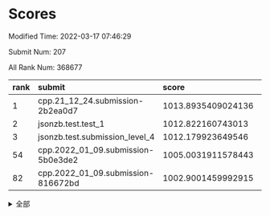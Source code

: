 # Scores

Modified Time: 2022-03-17 07:46:29

Submit Num: 207

All Rank Num: 368677

| rank |               submit               |       score        |       sigma        | pk_num |
| :--- | :--------------------------------- | :----------------- | :----------------- | :----- |
| 1    | cpp.21_12_24.submission-2b2ea0d7   | 1013.8935409024136 | 0.8073843110058773 | 7127   |
| 2    | jsonzb.test.test_1                 | 1012.822160743013  | 0.8302080232236108 | 7122   |
| 3    | jsonzb.test.submission_level_4     | 1012.179923649546  | 0.7887057685711282 | 7129   |
| 54   | cpp.2022_01_09.submission-5b0e3de2 | 1005.0031911578443 | 0.7243034408490957 | 7124   |
| 82   | cpp.2022_01_09.submission-816672bd | 1002.9001459992915 | 0.7155313604161764 | 7123   |


<details>
<summary>全部</summary>

| rank |                 submit                 |       score        |       sigma        | pk_num |
| :--- | :------------------------------------- | :----------------- | :----------------- | :----- |
| 1    | cpp.21_12_24.submission-2b2ea0d7       | 1013.8935409024136 | 0.8073843110058773 | 7127   |
| 2    | jsonzb.test.test_1                     | 1012.822160743013  | 0.8302080232236108 | 7122   |
| 3    | jsonzb.test.submission_level_4         | 1012.179923649546  | 0.7887057685711282 | 7129   |
| 4    | gobigger.level_3.submission_level_3_3  | 1011.9036168387019 | 0.8249200903100348 | 7125   |
| 5    | gobigger.level_3.submission_level_3_39 | 1011.8235538664537 | 0.7943008708315711 | 7123   |
| 6    | gobigger.level_3.submission_level_3_12 | 1011.722013689589  | 0.7932565561254322 | 7124   |
| 7    | gobigger.level_3.submission_level_3_5  | 1011.5656319247562 | 0.7659033210149024 | 7122   |
| 8    | gobigger.level_3.submission_level_3_23 | 1011.4416698003904 | 0.7632578469393112 | 7123   |
| 9    | gobigger.level_3.submission_level_3_4  | 1011.418968752838  | 0.7772885940296046 | 7126   |
| 10   | gobigger.level_3.submission_level_3_47 | 1011.2335131452418 | 0.7660741351413305 | 7126   |
| 11   | gobigger.level_3.submission_level_3_9  | 1011.0867334097028 | 0.7809076143457251 | 7126   |
| 12   | gobigger.level_3.submission_level_3_16 | 1010.9428336198713 | 0.7738498402172056 | 7125   |
| 13   | gobigger.level_3.submission_level_3_18 | 1010.803185171182  | 0.7732262442797768 | 7125   |
| 14   | gobigger.level_3.submission_level_3_45 | 1010.7352469325675 | 0.7811991004297413 | 7122   |
| 15   | gobigger.level_3.submission_level_3_6  | 1010.7214304011271 | 0.7889882215260206 | 7118   |
| 16   | gobigger.level_3.submission_level_3_17 | 1010.7062504790218 | 0.7613111584289753 | 7124   |
| 17   | gobigger.level_3.submission_level_3_19 | 1010.5717490767003 | 0.760523125508637  | 7121   |
| 18   | gobigger.level_3.submission_level_3_2  | 1010.5584363942825 | 0.7674416776282997 | 7127   |
| 19   | gobigger.level_3.submission_level_3_22 | 1010.5304723656549 | 0.7624640204356042 | 7119   |
| 20   | gobigger.level_3.submission_level_3_28 | 1010.4807636100921 | 0.7740631691294267 | 7128   |
| 21   | gobigger.level_3.submission_level_3_31 | 1010.4799613407399 | 0.7831457928082777 | 7127   |
| 22   | gobigger.level_3.submission_level_3_37 | 1010.43094630939   | 0.7727929416393864 | 7122   |
| 23   | gobigger.level_3.submission_level_3_41 | 1010.3774222740852 | 0.780573005480875  | 7122   |
| 24   | gobigger.level_3.submission_level_3_11 | 1010.3752150777607 | 0.7499123282675111 | 7121   |
| 25   | gobigger.level_3.submission_level_3_34 | 1010.3586856845493 | 0.7782784308237669 | 7120   |
| 26   | gobigger.level_3.submission_level_3_26 | 1010.3397307314334 | 0.7414322555003121 | 7121   |
| 27   | gobigger.level_3.submission_level_3_24 | 1010.3152149112708 | 0.7409476667355779 | 7124   |
| 28   | gobigger.level_3.submission_level_3_35 | 1010.2869099645425 | 0.783747193155588  | 7124   |
| 29   | gobigger.level_3.submission_level_3_0  | 1010.1209851204754 | 0.7676632255633843 | 7127   |
| 30   | gobigger.level_3.submission_level_3_36 | 1010.1050272466742 | 0.7552454555225497 | 7126   |
| 31   | gobigger.level_3.submission_level_3_29 | 1010.1019849631172 | 0.7534699627409523 | 7118   |
| 32   | gobigger.level_3.submission_level_3_1  | 1010.0836092283542 | 0.7652180316921334 | 7124   |
| 33   | gobigger.level_3.submission_level_3_7  | 1010.0346934158921 | 0.7587765409806096 | 7124   |
| 34   | gobigger.level_3.submission_level_3_43 | 1010.010298133194  | 0.7739396904850318 | 7123   |
| 35   | gobigger.level_3.submission_level_3_30 | 1009.8964397881247 | 0.7766400647239736 | 7124   |
| 36   | gobigger.level_3.submission_level_3_20 | 1009.837094463364  | 0.7496064559533107 | 7128   |
| 37   | gobigger.level_3.submission_level_3_33 | 1009.7987422136251 | 0.7647420949266929 | 7125   |
| 38   | gobigger.level_3.submission_level_3_42 | 1009.7808581005041 | 0.7637033059903607 | 7126   |
| 39   | gobigger.level_3.submission_level_3_38 | 1009.7724688363414 | 0.7447688348596228 | 7129   |
| 40   | gobigger.level_3.submission_level_3_27 | 1009.7519124832885 | 0.7490483806307323 | 7128   |
| 41   | gobigger.level_3.submission_level_3_10 | 1009.6319150385614 | 0.7430546309341379 | 7123   |
| 42   | gobigger.level_3.submission_level_3_25 | 1009.6039486220684 | 0.759732007420363  | 7129   |
| 43   | gobigger.level_3.submission_level_3_15 | 1009.5810822088238 | 0.7701352710638008 | 7123   |
| 44   | gobigger.level_3.submission_level_3_8  | 1009.5699973917784 | 0.7682684619710617 | 7130   |
| 45   | gobigger.level_3.submission_level_3_40 | 1009.5357067743594 | 0.7623548923714761 | 7124   |
| 46   | gobigger.level_3.submission_level_3_13 | 1009.5160658139574 | 0.736871010356214  | 7126   |
| 47   | gobigger.level_3.submission_level_3_46 | 1009.4862014140416 | 0.7782877193813215 | 7125   |
| 48   | gobigger.level_3.submission_level_3_48 | 1009.4431703157188 | 0.7632549073054701 | 7127   |
| 49   | gobigger.level_3.submission_level_3_14 | 1009.2508208019568 | 0.7412044241908631 | 7125   |
| 50   | gobigger.level_3.submission_level_3_21 | 1009.2280992631958 | 0.7825655307890448 | 7127   |
| 51   | gobigger.level_3.submission_level_3_44 | 1008.9327025816608 | 0.7391072399426761 | 7128   |
| 52   | gobigger.level_3.submission_level_3_32 | 1008.5088295214163 | 0.7509698535735397 | 7122   |
| 53   | gobigger.level_3.submission_level_3_49 | 1008.3724960811365 | 0.7457451296953719 | 7128   |
| 54   | cpp.2022_01_09.submission-5b0e3de2     | 1005.0031911578443 | 0.7243034408490957 | 7124   |
| 55   | gobigger.level_1.submission_level_1_48 | 1004.5189885215085 | 0.7208441151794942 | 7123   |
| 56   | gobigger.level_1.submission_level_1_42 | 1004.2321298889614 | 0.7323608490789504 | 7119   |
| 57   | gobigger.level_1.submission_level_1_11 | 1004.159458327093  | 0.7136572638918687 | 7125   |
| 58   | gobigger.level_1.submission_level_1_12 | 1004.1507055422796 | 0.7210257674096052 | 7125   |
| 59   | gobigger.level_1.submission_level_1_45 | 1004.1059197969756 | 0.7341387029336537 | 7125   |
| 60   | gobigger.level_1.submission_level_1_20 | 1004.0796332084052 | 0.718791047471882  | 7124   |
| 61   | gobigger.level_1.submission_level_1_3  | 1003.8534791322065 | 0.7181029050847908 | 7120   |
| 62   | gobigger.level_1.submission_level_1_15 | 1003.8146901687273 | 0.7176470948605871 | 7118   |
| 63   | gobigger.level_1.submission_level_1_2  | 1003.7521476538581 | 0.735852554607636  | 7124   |
| 64   | gobigger.level_1.submission_level_1_47 | 1003.7501958876804 | 0.7197563465876454 | 7124   |
| 65   | gobigger.level_1.submission_level_1_18 | 1003.6882233267885 | 0.7174174031705796 | 7122   |
| 66   | gobigger.level_1.submission_level_1_25 | 1003.618654726794  | 0.7229407597995181 | 7120   |
| 67   | gobigger.level_1.submission_level_1_19 | 1003.6165500908609 | 0.7164409281028038 | 7120   |
| 68   | gobigger.level_1.submission_level_1_29 | 1003.5834750230614 | 0.7318642735087001 | 7122   |
| 69   | gobigger.level_1.submission_level_1_36 | 1003.5041116274173 | 0.7267816015140105 | 7126   |
| 70   | gobigger.level_1.submission_level_1_40 | 1003.4018153212401 | 0.7063483228300906 | 7124   |
| 71   | gobigger.level_1.submission_level_1_49 | 1003.3899794251287 | 0.713221553431554  | 7123   |
| 72   | gobigger.level_1.submission_level_1_14 | 1003.3647995178281 | 0.7089090663852223 | 7121   |
| 73   | gobigger.level_1.submission_level_1_7  | 1003.3006667907357 | 0.7259674103699564 | 7124   |
| 74   | gobigger.level_1.submission_level_1_43 | 1003.2806969279513 | 0.7231528953343462 | 7123   |
| 75   | gobigger.level_1.submission_level_1_33 | 1003.1756078138042 | 0.7135062510434802 | 7125   |
| 76   | gobigger.level_1.submission_level_1_44 | 1003.1727571625624 | 0.7159988765664894 | 7127   |
| 77   | gobigger.level_1.submission_level_1_39 | 1003.116312111322  | 0.7089153367784286 | 7117   |
| 78   | gobigger.level_1.submission_level_1_28 | 1003.0850102156735 | 0.7074455425251934 | 7121   |
| 79   | gobigger.level_1.submission_level_1_37 | 1003.0829292501842 | 0.7279553571001495 | 7127   |
| 80   | gobigger.level_1.submission_level_1_26 | 1003.027472140718  | 0.7143955224960911 | 7127   |
| 81   | gobigger.level_1.submission_level_1_27 | 1003.0119488691628 | 0.7217901206614569 | 7127   |
| 82   | cpp.2022_01_09.submission-816672bd     | 1002.9001459992915 | 0.7155313604161764 | 7123   |
| 83   | gobigger.level_1.submission_level_1_34 | 1002.8997667477357 | 0.7172534731634744 | 7121   |
| 84   | gobigger.level_1.submission_level_1_38 | 1002.806048461391  | 0.7221747316841204 | 7118   |
| 85   | gobigger.level_1.submission_level_1_5  | 1002.7794237186101 | 0.7216195229294461 | 7120   |
| 86   | gobigger.level_1.submission_level_1_30 | 1002.7559242360702 | 0.7174303482843823 | 7126   |
| 87   | gobigger.level_1.submission_level_1_17 | 1002.7523959863945 | 0.7107097382028431 | 7125   |
| 88   | gobigger.level_1.submission_level_1_13 | 1002.7427284444881 | 0.7204519433129593 | 7128   |
| 89   | gobigger.level_1.submission_level_1_10 | 1002.7337057161506 | 0.7167869405929316 | 7123   |
| 90   | gobigger.level_1.submission_level_1_1  | 1002.7291423504543 | 0.7185020594832464 | 7122   |
| 91   | gobigger.level_1.submission_level_1_6  | 1002.7161559182908 | 0.7084594544205688 | 7126   |
| 92   | gobigger.level_1.submission_level_1_24 | 1002.6835297550383 | 0.7166117561797433 | 7122   |
| 93   | gobigger.level_1.submission_level_1_16 | 1002.668053524251  | 0.7203174501557373 | 7129   |
| 94   | gobigger.level_1.submission_level_1_23 | 1002.5971392642103 | 0.7094657534141953 | 7124   |
| 95   | gobigger.level_1.submission_level_1_22 | 1002.5946457515863 | 0.7091872062619974 | 7127   |
| 96   | gobigger.level_1.submission_level_1_41 | 1002.5698040062056 | 0.7192697777929604 | 7124   |
| 97   | gobigger.level_1.submission_level_1_21 | 1002.5681175986801 | 0.7087386187415995 | 7122   |
| 98   | gobigger.level_1.submission_level_1_31 | 1002.5119116081422 | 0.7057037219680393 | 7116   |
| 99   | gobigger.level_1.submission_level_1_9  | 1002.4480625045372 | 0.7207299683850042 | 7125   |
| 100  | gobigger.level_1.submission_level_1_35 | 1002.4472074672062 | 0.7116668694583662 | 7124   |
| 101  | gobigger.level_1.submission_level_1_8  | 1002.139727633103  | 0.7172774878571667 | 7117   |
| 102  | gobigger.level_1.submission_level_1_4  | 1002.0812280250335 | 0.7006424848437104 | 7122   |
| 103  | gobigger.level_1.submission_level_1_32 | 1002.0639217416478 | 0.7174844628602841 | 7121   |
| 104  | gobigger.level_1.submission_level_1_46 | 1002.0023674845203 | 0.6980928217643652 | 7129   |
| 105  | gobigger.level_1.submission_level_1_0  | 1001.9272293913741 | 0.7124465229037804 | 7121   |
| 106  | gobigger.random.submission_random_17   | 998.0187215326197  | 0.6947157473693854 | 7122   |
| 107  | gobigger.random.submission_random_10   | 997.510910494296   | 0.7092760766348569 | 7127   |
| 108  | gobigger.random.submission_random_46   | 997.2772223166993  | 0.7150948745574952 | 7124   |
| 109  | gobigger.random.submission_random_49   | 997.1691828781022  | 0.7073994026324595 | 7125   |
| 110  | gobigger.random.submission_random_48   | 997.1118554207912  | 0.7193263265112354 | 7120   |
| 111  | gobigger.random.submission_random_6    | 996.9073119097762  | 0.7144445549017252 | 7124   |
| 112  | gobigger.random.submission_random_19   | 996.6928980134672  | 0.7049115895949065 | 7127   |
| 113  | gobigger.random.submission_random_16   | 996.6344106034982  | 0.7019211708638143 | 7129   |
| 114  | gobigger.random.submission_random_38   | 996.5913502402475  | 0.7143855203424193 | 7127   |
| 115  | gobigger.random.submission_random_31   | 996.4427047384839  | 0.7163665542994876 | 7122   |
| 116  | gobigger.random.submission_random_29   | 996.4123463809495  | 0.7102303244704807 | 7125   |
| 117  | gobigger.random.submission_random_47   | 996.4020475602207  | 0.7087928020099139 | 7125   |
| 118  | gobigger.random.submission_random_21   | 996.3823965924307  | 0.7168309954847067 | 7121   |
| 119  | gobigger.random.submission_random_45   | 996.342281463531   | 0.7007941147762066 | 7127   |
| 120  | gobigger.random.submission_random_12   | 996.3223636176949  | 0.7101990187660551 | 7124   |
| 121  | gobigger.random.submission_random_28   | 996.3167551335247  | 0.6988987485513558 | 7127   |
| 122  | gobigger.random.submission_random_44   | 996.2160451795447  | 0.7062915620198417 | 7125   |
| 123  | gobigger.random.submission_random_20   | 996.1775386989661  | 0.7099789039978438 | 7124   |
| 124  | gobigger.random.submission_random_0    | 996.1486821334615  | 0.7030272554152142 | 7123   |
| 125  | gobigger.random.submission_random_3    | 996.143816482651   | 0.7046351271123297 | 7123   |
| 126  | gobigger.random.submission_random_36   | 996.1389727736696  | 0.7163237399885239 | 7129   |
| 127  | gobigger.random.submission_random_40   | 996.1330668481648  | 0.7176810877983756 | 7129   |
| 128  | gobigger.random.submission_random_2    | 996.1090748713234  | 0.7035795603896539 | 7124   |
| 129  | gobigger.random.submission_random_30   | 996.0608955075812  | 0.7183274384850663 | 7125   |
| 130  | gobigger.random.submission_random_14   | 996.0302344221625  | 0.708165595731143  | 7128   |
| 131  | gobigger.random.submission_random_27   | 996.0053642586348  | 0.7141037787592026 | 7120   |
| 132  | gobigger.random.submission_random_35   | 996.0043831426789  | 0.7106153759400101 | 7121   |
| 133  | gobigger.random.submission_random_4    | 996.0042356167864  | 0.7141716844282945 | 7121   |
| 134  | gobigger.random.submission_random_43   | 995.976603119448   | 0.7195447622721336 | 7128   |
| 135  | gobigger.random.submission_random_41   | 995.8752830601874  | 0.7167915134170729 | 7124   |
| 136  | gobigger.random.submission_random_15   | 995.8628599426385  | 0.7216707287566022 | 7126   |
| 137  | gobigger.random.submission_random_18   | 995.8344945564311  | 0.7043818794722437 | 7126   |
| 138  | gobigger.random.submission_random_26   | 995.7924744221706  | 0.7146472811309098 | 7124   |
| 139  | gobigger.random.submission_random_32   | 995.7512765862705  | 0.7078913734249516 | 7123   |
| 140  | gobigger.random.submission_random_34   | 995.6914384207996  | 0.7000630927635425 | 7125   |
| 141  | gobigger.random.submission_random_24   | 995.5909904538798  | 0.7232638516038712 | 7124   |
| 142  | gobigger.random.submission_random_7    | 995.4521331181897  | 0.7088245568557164 | 7122   |
| 143  | gobigger.random.submission_random_25   | 995.3968787653461  | 0.718559855224889  | 7127   |
| 144  | gobigger.random.submission_random_1    | 995.3144386116367  | 0.7106097744291402 | 7122   |
| 145  | gobigger.random.submission_random_11   | 995.3098892236062  | 0.7068960823445768 | 7126   |
| 146  | gobigger.random.submission_random_8    | 995.2835848910909  | 0.7048507540963659 | 7126   |
| 147  | gobigger.random.submission_random_42   | 995.2684840404951  | 0.7230905701913937 | 7124   |
| 148  | gobigger.random.submission_random_33   | 995.2497023734174  | 0.7140811177375449 | 7122   |
| 149  | gobigger.random.submission_random_37   | 995.1387888049805  | 0.7012756787136862 | 7119   |
| 150  | gobigger.random.submission_random_9    | 995.034675969503   | 0.7122593996854771 | 7125   |
| 151  | gobigger.random.submission_random_5    | 995.0016046581019  | 0.7171975440681232 | 7130   |
| 152  | gobigger.random.submission_random_23   | 994.9954128245759  | 0.7097799389694072 | 7130   |
| 153  | gobigger.random.submission_random_22   | 994.9780099144078  | 0.7084088048341409 | 7123   |
| 154  | gobigger.random.submission_random_39   | 994.7113058148833  | 0.7114725645899818 | 7123   |
| 155  | gobigger.level_2.submission_level_2_42 | 994.2785283081442  | 0.7353110308070643 | 7125   |
| 156  | gobigger.level_2.submission_level_2_22 | 994.0031209713708  | 0.7284688570933808 | 7126   |
| 157  | gobigger.random.submission_random_13   | 993.9460691171436  | 0.7285260558573647 | 7129   |
| 158  | gobigger.level_2.submission_level_2_27 | 993.7256312637915  | 0.7252108741799622 | 7127   |
| 159  | gobigger.level_2.submission_level_2_17 | 993.4065580539336  | 0.7341332898659858 | 7121   |
| 160  | gobigger.level_2.submission_level_2_18 | 993.1664852259064  | 0.7321008265949278 | 7123   |
| 161  | gobigger.level_2.submission_level_2_29 | 993.1253228588275  | 0.7503192323424441 | 7123   |
| 162  | gobigger.level_2.submission_level_2_23 | 993.1066467366252  | 0.7292236334647895 | 7127   |
| 163  | gobigger.level_2.submission_level_2_12 | 992.9555844044766  | 0.7316478435925514 | 7127   |
| 164  | gobigger.level_2.submission_level_2_11 | 992.8987005531753  | 0.742541681638655  | 7127   |
| 165  | gobigger.level_2.submission_level_2_14 | 992.8846861829641  | 0.7287015095658063 | 7126   |
| 166  | gobigger.level_2.submission_level_2_43 | 992.8450469768778  | 0.7434418230459338 | 7126   |
| 167  | gobigger.level_2.submission_level_2_31 | 992.7918314959901  | 0.740483788299431  | 7124   |
| 168  | gobigger.level_2.submission_level_2_24 | 992.6950936949578  | 0.7343453671238034 | 7132   |
| 169  | gobigger.level_2.submission_level_2_32 | 992.6036905127673  | 0.73946445009084   | 7127   |
| 170  | gobigger.level_2.submission_level_2_13 | 992.5236500547911  | 0.7278670959588369 | 7122   |
| 171  | gobigger.level_2.submission_level_2_21 | 992.459419552171   | 0.731783575191597  | 7124   |
| 172  | gobigger.level_2.submission_level_2_10 | 992.3579709733173  | 0.7359027787444163 | 7126   |
| 173  | gobigger.level_2.submission_level_2_30 | 992.3512350614416  | 0.7591026963055479 | 7123   |
| 174  | gobigger.level_2.submission_level_2_20 | 992.3371754484396  | 0.7407615961253353 | 7118   |
| 175  | gobigger.level_2.submission_level_2_44 | 992.2981780544841  | 0.7300841316183848 | 7124   |
| 176  | gobigger.level_2.submission_level_2_48 | 992.2787609775195  | 0.7502699568506623 | 7121   |
| 177  | gobigger.level_2.submission_level_2_49 | 992.2751759607132  | 0.7374758008265907 | 7125   |
| 178  | gobigger.level_2.submission_level_2_35 | 992.254321362042   | 0.7398368355100315 | 7120   |
| 179  | gobigger.level_2.submission_level_2_38 | 992.0593152597648  | 0.734836784187129  | 7125   |
| 180  | gobigger.level_2.submission_level_2_15 | 992.0386171508546  | 0.7504989374628337 | 7126   |
| 181  | gobigger.level_2.submission_level_2_3  | 992.0088589288373  | 0.7466276686634855 | 7123   |
| 182  | gobigger.level_2.submission_level_2_8  | 991.9640320994577  | 0.747305662398356  | 7124   |
| 183  | gobigger.level_2.submission_level_2_7  | 991.9551210019999  | 0.7478571014927484 | 7128   |
| 184  | gobigger.level_2.submission_level_2_25 | 991.9184429917846  | 0.7582040213529789 | 7123   |
| 185  | gobigger.level_2.submission_level_2_40 | 991.8871499698854  | 0.7470541158687204 | 7124   |
| 186  | gobigger.level_2.submission_level_2_39 | 991.8779314799613  | 0.7535348145971169 | 7128   |
| 187  | gobigger.level_2.submission_level_2_41 | 991.7728554550781  | 0.7287736184590257 | 7121   |
| 188  | gobigger.level_2.submission_level_2_33 | 991.7285526078355  | 0.7360570185083942 | 7122   |
| 189  | gobigger.level_2.submission_level_2_36 | 991.7242039124108  | 0.7436634385119191 | 7128   |
| 190  | gobigger.level_2.submission_level_2_19 | 991.7013012175769  | 0.7499807008785137 | 7127   |
| 191  | gobigger.level_2.submission_level_2_45 | 991.6354887691933  | 0.7367682856780476 | 7126   |
| 192  | gobigger.level_2.submission_level_2_46 | 991.5825917054897  | 0.7440604349784472 | 7120   |
| 193  | gobigger.level_2.submission_level_2_4  | 991.5551086179328  | 0.751255208111901  | 7126   |
| 194  | gobigger.level_2.submission_level_2_37 | 991.5456260714906  | 0.7209791071767654 | 7122   |
| 195  | gobigger.level_2.submission_level_2_2  | 991.4850276078956  | 0.7496015757120981 | 7129   |
| 196  | gobigger.level_2.submission_level_2_16 | 991.4480485790262  | 0.7567691271021388 | 7126   |
| 197  | gobigger.level_2.submission_level_2_28 | 991.4255714664503  | 0.7502346470171801 | 7121   |
| 198  | gobigger.level_2.submission_level_2_6  | 991.3974984326452  | 0.7517048214866593 | 7123   |
| 199  | gobigger.level_2.submission_level_2_5  | 991.3944397859752  | 0.7435771164979904 | 7123   |
| 200  | gobigger.level_2.submission_level_2_1  | 991.1531396466709  | 0.745285915592857  | 7119   |
| 201  | gobigger.level_2.submission_level_2_9  | 991.1277383455597  | 0.7729579091271619 | 7123   |
| 202  | gobigger.level_2.submission_level_2_47 | 990.9529866838998  | 0.7860047608925305 | 7127   |
| 203  | gobigger.level_2.submission_level_2_0  | 990.9411892819121  | 0.7593469057974053 | 7127   |
| 204  | gobigger.level_2.submission_level_2_26 | 990.9399113900939  | 0.7490235891916254 | 7116   |
| 205  | gobigger.level_2.submission_level_2_34 | 990.835512905282   | 0.7625078825310965 | 7126   |
| 206  | gobigger.none.submission_none_0        | 977.4037133689786  | 1.3140312266563423 | 7130   |
| 207  | gobigger.none.submission_none_1        | 973.4026097072775  | 1.7941399608948072 | 7124   |

</details>